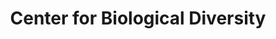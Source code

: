 ---
facebook: https://facebook.com/pages/Center-for-Biological-Diversity/72931140459?ref=ts
instagram: https://instagram.com/CenterForBioDiv
logohandle: biologicaldiversity
sort: biologicaldiversity
title: Center for Biological Diversity
twitter: https://x.com/CenterForBioDiv
website: http://www.biologicaldiversity.org/
youtube: https://youtube.com/user/bioactivist
---